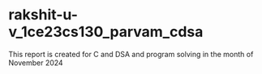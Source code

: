 # rakshit-u-v_1ce23cs130_parvam_cdsa
This report is created for C and DSA and program solving in the month of November 2024

